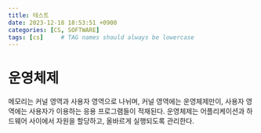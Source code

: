 ```yaml
---
title: 테스트
date: 2023-12-18 18:53:51 +0900
categories: [CS, SOFTWARE]
tags: [cs]     # TAG names should always be lowercase
---
```


# 운영체제

메모리는 커널 영역과 사용자 영역으로 나뉘며, 커널 영역에는 운영체제만이, 사용자 영역에는 사용자가 이용하는 응용 프로그램들이 적재된다.
운영체제는 어플리케이션과 하드웨어 사이에서 자원을 할당하고, 올바르게 실행되도록 관리한다.
